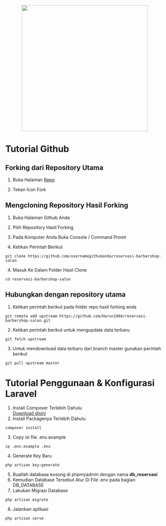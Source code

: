<p align="center"><a href="https://laravel.com" target="_blank"><img src="https://raw.githubusercontent.com/laravel/art/master/logo-lockup/5%20SVG/2%20CMYK/1%20Full%20Color/laravel-logolockup-cmyk-red.svg" width="400"></a></p>

# Tutorial Github

## Forking dari Repository Utama

1. Buka Halaman [Repo](https://github.com/Harun1804/reservasi-barbershop-salon)

2. Tekan Icon Fork

## Mengcloning Repository Hasil Forking

1. Buka Halaman Github Anda

2. Pilih Repository Hasil Forking

3. Pada Komputer Anda Buka Console / Command Promt

4. Ketikan Perintah Berikut

```
git clone https://github.com/usernamegithubanda/reservasi-barbershop-salon
```

4. Masuk Ke Dalam Folder Hasil Clone

```
cd reservasi-barbershop-salon
```

## Hubungkan dengan repository utama

1. Ketikan perintah berikut pada folder repo hasil forking anda

```
git remote add upstream https://github.com/Harun1804/reservasi-barbershop-salon.git
```

2. Ketikan perintah berikut untuk mengupdate data terbaru

```
git fetch upstream
```

3. Untuk mendownload data terbaru dari branch master gunakan perintah berikut

```
git pull upstream master
```

# Tutorial Penggunaan & Konfigurasi Laravel

1. Install Composer Terlebih Dahulu <br>
   [Download disini](https://getcomposer.org/download/)
2. Install Packagenya Terlebih Dahulu

```
composer install
```

3. Copy isi file .env.example

```
cp .env.example .env
```

4. Generate Key Baru

```
php artisan key:generate
```

5. Buatlah database kosong di phpmyadmin dengan nama **db_reservasi**
6. Kemudian Database Tersebut Atur Di File .env pada bagian DB_DATABASE
7. Lakukan Migrasi Database

```
php artisan migrate
```

8. Jalankan aplikasi

```
php artisan serve
```
